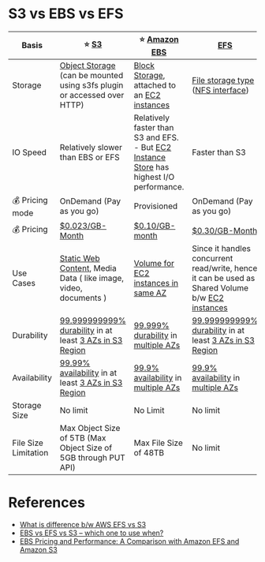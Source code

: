 
# S3 vs EBS vs EFS 

| Basis                   | :star: [S3](3_ObjectStorageS3/Readme.md)                                                                                                                                                    | :star: [Amazon EBS](1_BlockStorageTypes/AmazonEBS/Readme.md)                                                                                                                | [EFS](2_FileStorageTypes/AmazonEFS.md)                                                                                                                                      |
|-------------------------|---------------------------------------------------------------------------------------------------------------------------------------------------------------------------------------------|-----------------------------------------------------------------------------------------------------------------------------------------------------------------------------|-----------------------------------------------------------------------------------------------------------------------------------------------------------------------------|
| Storage                 | [Object Storage](3_ObjectStorageS3) (can be mounted using s3fs plugin or accessed over HTTP)                                                                                                | [Block Storage](1_BlockStorageTypes), attached to an [EC2 instances](../3_ComputeServices/AmazonEC2/Readme.md)                                                              | [File storage type](2_FileStorageTypes) ([NFS interface](Network-Protocol-Support.md))                                                                                      |
| IO Speed                | Relatively slower than EBS or EFS                                                                                                                                                           | Relatively faster than S3 and EFS. <br/>- But [EC2 Instance Store](1_BlockStorageTypes/AmazonEC2InstanceStore.md) has highest I/O performance.                              | Faster than S3                                                                                                                                                              |
| :moneybag: Pricing mode | OnDemand (Pay as you go)                                                                                                                                                                    | Provisioned                                                                                                                                                                 | OnDemand (Pay as you go)                                                                                                                                                    |
| :moneybag: Pricing      | [$0.023/GB-Month](https://aws.amazon.com/s3/pricing/)                                                                                                                                       | [$0.10/GB-month](https://aws.amazon.com/ebs/pricing/)                                                                                                                       | [$0.30/GB-Month](https://aws.amazon.com/efs/pricing/)                                                                                                                       |
| Use Cases               | [Static Web Content](../../3_HLDDesignProblems/WebsiteSiteUsingCloudFront&S3.md), Media Data ( like image, video, documents )                                                                                   | [Volume for EC2 instances in same AZ](../3_ComputeServices/AmazonEC2/Readme.md)                                                                                             | Since it handles concurrent read/write, hence it can be used as Shared Volume b/w [EC2 instances](../3_ComputeServices/AmazonEC2/Readme.md)                                 |
| Durability              | [99.999999999% durability](../../1_HLDDesignComponents/3_DatabaseComponents/1_Glossaries/ACIDTransactions/Durability.md) in at least [3 AZs in S3 Region](../AWS-Global-Architecture-Region-AZ.md)                 | [99.999% durability](../../1_HLDDesignComponents/3_DatabaseComponents/1_Glossaries/ACIDTransactions/Durability.md) in [multiple AZs](../AWS-Global-Architecture-Region-AZ.md)                      | [99.999999999% durability](../../1_HLDDesignComponents/3_DatabaseComponents/1_Glossaries/ACIDTransactions/Durability.md) in at least [3 AZs in S3 Region](../AWS-Global-Architecture-Region-AZ.md) |
| Availability            | [99.99% availability](../../1_HLDDesignComponents/0_SystemGlossaries/Reliability/HighAvailability.md#power-of-9s) in at least [3 AZs in S3 Region](../AWS-Global-Architecture-Region-AZ.md) | [99.9% availability](../../1_HLDDesignComponents/0_SystemGlossaries/Reliability/HighAvailability.md#power-of-9s) in [multiple AZs](../AWS-Global-Architecture-Region-AZ.md) | [99.9% availability](../../1_HLDDesignComponents/0_SystemGlossaries/Reliability/HighAvailability.md#power-of-9s) in [multiple AZs](../AWS-Global-Architecture-Region-AZ.md) |
| Storage Size            | No limit                                                                                                                                                                                    | No Limit                                                                                                                                                                    | No limit                                                                                                                                                                    |
| File Size Limitation    | Max Object Size of 5TB (Max Object Size of 5GB through PUT API)                                                                                                                             | Max File Size of 48TB                                                                                                                                                       | No limit                                                                                                                                                                    |

# References
- [What is difference b/w AWS EFS vs S3](https://stackoverflow.com/questions/29573142/what-is-difference-between-aws-efs-and-s3)
- [EBS vs EFS vs S3 – which one to use when?](https://www.justaftermidnight247.com/insights/ebs-efs-and-s3-when-to-use-awss-three-storage-solutions/)
- [EBS Pricing and Performance: A Comparison with Amazon EFS and Amazon S3](https://cloud.netapp.com/blog/ebs-efs-amazons3-best-cloud-storage-system)